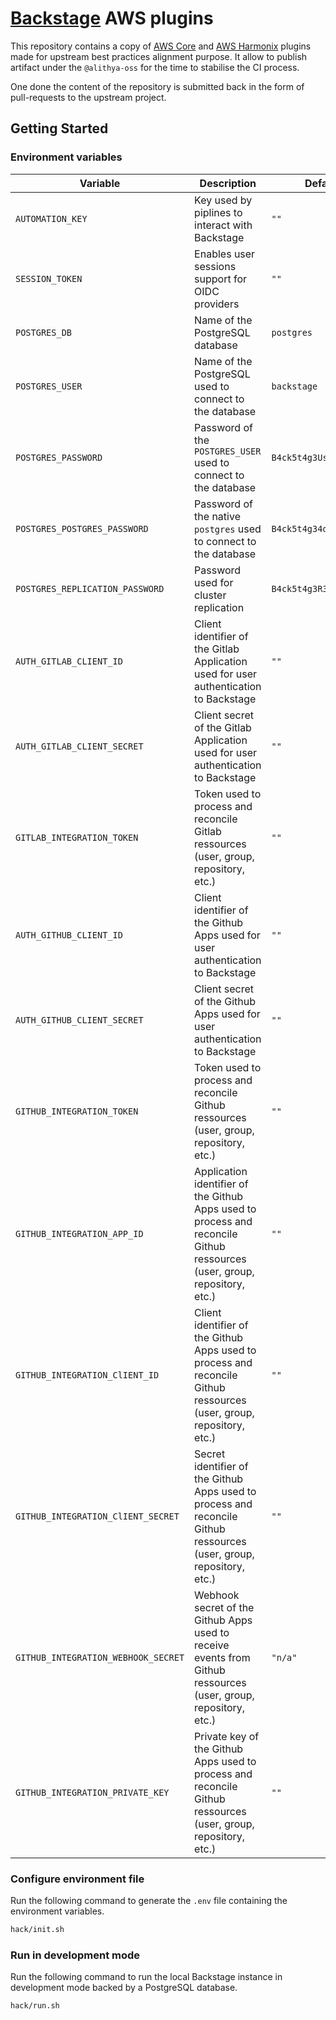 # [Backstage](https://backstage.io) AWS plugins

This repository contains a copy of [AWS Core]() and [AWS Harmonix]() plugins made for upstream best practices alignment purpose.
It allow to publish artifact under the `@alithya-oss` for the time to stabilise the CI process.

One done the content of the repository is submitted back in the form of pull-requests to the upstream project.

## Getting Started

### Environment variables

Variable | Description | Default | Documentation
--- | --- | --- | ---
`AUTOMATION_KEY` | Key used by piplines to interact with Backstage | `""` | [doc](https://backstage.io/docs/auth/service-to-service-auth#static-tokens)
`SESSION_TOKEN` | Enables user sessions support for OIDC providers | `""` | [doc](https://backstage.io/docs/auth/service-to-service-auth#static-tokens)
`POSTGRES_DB` | Name of the PostgreSQL database | `postgres` | [doc](https://backstage.io/docs/tutorials/switching-sqlite-postgres)
`POSTGRES_USER` | Name of the PostgreSQL used to connect to the database | `backstage` | [doc](https://backstage.io/docs/tutorials/switching-sqlite-postgres)
`POSTGRES_PASSWORD` | Password of the `POSTGRES_USER` used to connect to the database | `B4ck5t4g3Us3r` | [doc](https://backstage.io/docs/tutorials/switching-sqlite-postgres)
`POSTGRES_POSTGRES_PASSWORD` | Password of the native `postgres` used to connect to the database | `B4ck5t4g34dm1n` | [doc](https://backstage.io/docs/tutorials/switching-sqlite-postgres)
`POSTGRES_REPLICATION_PASSWORD` | Password used for cluster replication | `B4ck5t4g3R3pl1c4t10n` | [doc](https://backstage.io/docs/tutorials/switching-sqlite-postgres)
`AUTH_GITLAB_CLIENT_ID` | Client identifier of the Gitlab Application used for user authentication to Backstage | `""` | [doc](https://backstage.io/docs/auth/gitlab/provider)
`AUTH_GITLAB_CLIENT_SECRET` | Client secret of the Gitlab Application used for user authentication to Backstage | `""` | [doc](https://backstage.io/docs/auth/gitlab/provider)
`GITLAB_INTEGRATION_TOKEN` | Token used to process and reconcile Gitlab ressources (user, group, repository, etc.) | `""` | [doc](https://backstage.io/docs/integrations/gitlab/locations)
`AUTH_GITHUB_CLIENT_ID` | Client identifier of the Github Apps used for user authentication to Backstage | `""` | [doc](https://backstage.io/docs/auth/github/provider)
`AUTH_GITHUB_CLIENT_SECRET` | Client secret of the Github Apps used for user authentication to Backstage | `""` | [doc](https://backstage.io/docs/auth/github/provider)
`GITHUB_INTEGRATION_TOKEN` | Token used to process and reconcile Github ressources (user, group, repository, etc.) | `""` | [doc](https://backstage.io/docs/integrations/github/locations)
`GITHUB_INTEGRATION_APP_ID` | Application identifier of the Github Apps used to process and reconcile Github ressources (user, group, repository, etc.) | `""` | [doc](https://backstage.io/docs/integrations/github/github-apps)
`GITHUB_INTEGRATION_ClIENT_ID` | Client identifier of the Github Apps used to process and reconcile Github ressources (user, group, repository, etc.) | `""` | [doc](https://backstage.io/docs/integrations/github/github-apps)
`GITHUB_INTEGRATION_ClIENT_SECRET` | Secret identifier of the Github Apps used to process and reconcile Github ressources (user, group, repository, etc.) | `""` | [doc](https://backstage.io/docs/integrations/github/github-apps)
`GITHUB_INTEGRATION_WEBHOOK_SECRET` | Webhook secret of the Github Apps used to receive events from Github ressources (user, group, repository, etc.) | `"n/a"` | [doc](https://backstage.io/docs/integrations/github/github-apps)
`GITHUB_INTEGRATION_PRIVATE_KEY` | Private key of the Github Apps used to process and reconcile Github ressources (user, group, repository, etc.) | `""` | [doc](https://backstage.io/docs/integrations/github/github-apps)

### Configure environment file

Run the following command to generate the `.env` file containing the environment variables.

```sh
hack/init.sh
```

### Run in development mode

Run the following command to run the local Backstage instance in development mode backed by a PostgreSQL database.

```sh
hack/run.sh
```
